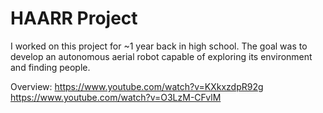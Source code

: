 # HAARR Project

I worked on this project for ~1 year back in high school. The goal was to develop an autonomous aerial robot capable of exploring its environment and finding people.

Overview: https://www.youtube.com/watch?v=KXkxzdpR92g
https://www.youtube.com/watch?v=O3LzM-CFvlM
